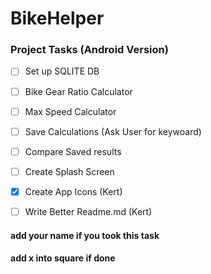 # BikeHelper
 ### Project Tasks (Android Version)
- [ ] Set up SQLITE DB
- [ ] Bike Gear Ratio Calculator
- [ ] Max Speed Calculator
- [ ] Save Calculations (Ask User for keywoard)
- [ ] Compare Saved results
- [ ] Create Splash Screen

- [x] Create App Icons (Kert)

- [ ] Write Better Readme.md (Kert)

#### add your name if you took this task
#### add x into square if done 
